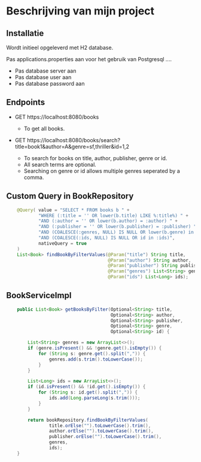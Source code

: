 # Beschrijving van mijn project

## Installatie

Wordt initieel opgeleverd met H2 database.

Pas applications.properties aan voor het gebruik van Postgresql ....
* Pas database server aan
* Pas database user aan
* Pas database password aan

## Endpoints

* GET https://localhost:8080/books
  * To get all books.
  

* GET https://localhost:8080/books/search?title=book1&author=A&genre=sf,thriller&id=1,2
  * To search for books on title, author, publisher, genre or id.
  * All search terms are optional.
  * Searching on genre or id allows multiple genres seperated by a comma.
  
## Custom Query in BookRepository

```java
    @Query( value = "SELECT * FROM books b " +
            "WHERE (:title = '' OR lower(b.title) LIKE %:title%) " +
            "AND (:author = '' OR lower(b.author) = :author) " +
            "AND (:publisher = '' OR lower(b.publisher) = :publisher) " +
            "AND (COALESCE(:genres, NULL) IS NULL OR lower(b.genre) in :genres)" +
            "AND (COALESCE(:ids, NULL) IS NULL OR id in :ids)",
            nativeQuery = true
    )
    List<Book> findBookByFilterValues(@Param("title") String title,
                                      @Param("author") String author,
                                      @Param("publisher") String publisher,
                                      @Param("genres") List<String> genres,
                                      @Param("ids") List<Long> ids);
```

## BookServiceImpl

```java
    public List<Book> getBooksByFilter(Optional<String> title,
                                       Optional<String> author,
                                       Optional<String> publisher,
                                       Optional<String> genre,
                                       Optional<String> id) {

        List<String> genres = new ArrayList<>();
        if (genre.isPresent() && !genre.get().isEmpty()) {
            for (String s: genre.get().split(",")) {
                genres.add(s.trim().toLowerCase());
            }
        }

        List<Long> ids = new ArrayList<>();
        if (id.isPresent() && !id.get().isEmpty()) {
            for (String s: id.get().split(",")) {
                ids.add(Long.parseLong(s.trim()));
            }
        }

        return bookRepository.findBookByFilterValues(
                title.orElse("").toLowerCase().trim(),
                author.orElse("").toLowerCase().trim(),
                publisher.orElse("").toLowerCase().trim(),
                genres,
                ids);
    }
```